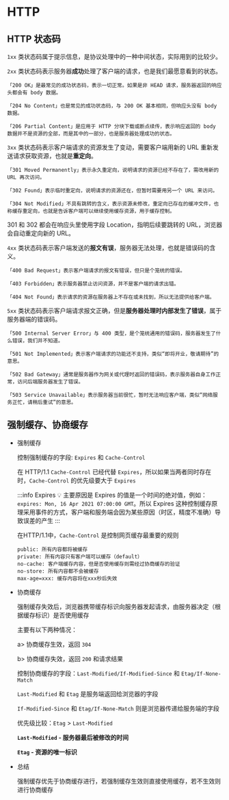 # HTTP

## HTTP 状态码

`1xx` 类状态码属于提示信息，是协议处理中的一种中间状态，实际用到的比较少。

`2xx` 类状态码表示服务器**成功**处理了客户端的请求，也是我们最愿意看到的状态。

```
「200 OK」是最常见的成功状态码，表示一切正常。如果是非 HEAD 请求，服务器返回的响应头都会有 body 数据。

「204 No Content」也是常见的成功状态码，与 200 OK 基本相同，但响应头没有 body 数据。

「206 Partial Content」是应用于 HTTP 分块下载或断点续传，表示响应返回的 body 数据并不是资源的全部，而是其中的一部分，也是服务器处理成功的状态。
```

`3xx` 类状态码表示客户端请求的资源发生了变动，需要客户端用新的 URL 重新发送请求获取资源，也就是**重定向**。

```
「301 Moved Permanently」表示永久重定向，说明请求的资源已经不存在了，需改用新的 URL 再次访问。

「302 Found」表示临时重定向，说明请求的资源还在，但暂时需要用另一个 URL 来访问。

「304 Not Modified」不具有跳转的含义，表示资源未修改，重定向已存在的缓冲文件，也称缓存重定向，也就是告诉客户端可以继续使用缓存资源，用于缓存控制。
```

301 和 302 都会在响应头里使用字段 Location，指明后续要跳转的 URL，浏览器会自动重定向新的 URL。

`4xx` 类状态码表示客户端发送的**报文有误**，服务器无法处理，也就是错误码的含义。

```
「400 Bad Request」表示客户端请求的报文有错误，但只是个笼统的错误。

「403 Forbidden」表示服务器禁止访问资源，并不是客户端的请求出错。

「404 Not Found」表示请求的资源在服务器上不存在或未找到，所以无法提供给客户端。
```

`5xx` 类状态码表示客户端请求报文正确，但是**服务器处理时内部发生了错误**，属于服务器端的错误码。

```
「500 Internal Server Error」与 400 类型，是个笼统通用的错误码，服务器发生了什么错误，我们并不知道。

「501 Not Implemented」表示客户端请求的功能还不支持，类似“即将开业，敬请期待”的意思。

「502 Bad Gateway」通常是服务器作为网关或代理时返回的错误码，表示服务器自身工作正常，访问后端服务器发生了错误。

「503 Service Unavailable」表示服务器当前很忙，暂时无法响应客户端，类似“网络服务正忙，请稍后重试”的意思。
```

## 强制缓存、协商缓存

- 强制缓存

  控制强制缓存的字段: `Expires` 和 `Cache-Control`

  在 HTTP/1.1 `Cache-Control` 已经代替 `Expires`，所以如果当两者同时存在时，`Cache-Control` 的优先级要大于 `Expires`

  :::info Expires 💡
  主要原因是 Expires 的值是一个时间的绝对值，例如：`expires: Mon, 16 Apr 2021 07:00:00 GMT`。所以 Expires 这种控制缓存原理采用事件的方式，客户端和服务端会因为某些原因（时区，精度不准确）导致误差的产生
  :::

  在HTTP/1.1中，`Cache-Control` 是控制网页缓存最重要的规则

  ```
  public: 所有内容都将被缓存
  private: 所有内容只有客户端可以缓存（default）
  no-cache: 客户端缓存内容，但是否使用缓存则需经过协商缓存的验证
  no-store: 所有内容都不会被缓存
  max-age=xxx: 缓存内容将在xxx秒后失效
  ```

- 协商缓存

  <span class="blue-text">强制缓存失效后</span>，浏览器携带缓存标识向服务器发起请求，由服务器决定（根据缓存标识）是否使用缓存

  主要有以下两种情况：

  a> 协商缓存生效，返回 `304`

  b> 协商缓存失效，返回 `200` 和请求结果

  控制协商缓存的字段：`Last-Modified/If-Modified-Since` 和 `Etag/If-None-Match`

  `Last-Modified` 和 `Etag` 是服务端返回给浏览器的字段

  `If-Modified-Since` 和 `Etag/If-None-Match` 则是浏览器传递给服务端的字段

  优先级比较：`Etag` > `Last-Modified`

  **`Last-Modified` - 服务器最后被修改的时间**

  **`Etag` - 资源的唯一标识**

- 总结

  强制缓存优先于协商缓存进行，若强制缓存生效则直接使用缓存，若不生效则进行协商缓存

